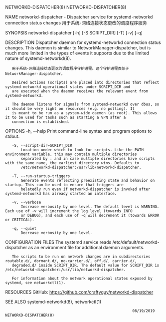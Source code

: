 NETWORKD-DISPATCHER(8)                                                                                        NETWORKD-DISPATCHER(8)

NAME
       networkd-dispatcher - Dispatcher service for systemd-networkd connection status changes
用于系统-网络连接状态更改的调度程序服务

SYNOPSIS
       networkd-dispatcher [-h] [-S SCRIPT_DIR] [-T] [-v] [-q]

DESCRIPTION
       Dispatcher daemon for systemd-networkd connection status changes. This daemon is similar to NetworkManager-dispatcher, but is
       much more limited in the types of events it supports due to the limited nature of systemd-networkd(8).
	   
	   用于系统-网络连接状态更改的调度程序守护进程。这个守护进程类似于NetworkManager-dispatcher。

       Desired actions (scripts) are placed into directories that reflect systemd-networkd operational states under SCRIPT_DIR and
       are executed when the daemon receives the relevant event from systemd-networkd.

       The daemon listens for signals from systemd-networkd over dbus, so it should be very light on resources (e.g. no polling). It
       is meant to be run as a system-wide daemon (as root). This allows it to be used for tasks such as starting a VPN after a
       connection is established.

OPTIONS
       -h, --help
           Print command-line syntax and program options to stdout.

       -S, --script-dir=SCRIPT_DIR
           Location under which to look for scripts. Like the PATH environment variable, this may contain multiple directories
           separated by : and in case multiple directories have scripts with the same name, the earliest directory wins. Defaults to
           /etc/networkd-dispatcher:/usr/lib/networkd-dispatcher.

       -T, --run-startup-triggers
           Generate events reflecting preexisting state and behavior on startup. This can be used to ensure that triggers are
           belatedly run even if networkd-dispatcher is invoked after systemd-networkd has already started an interface.

       -v, --verbose
           Increase verbosity by one level. The default level is WARNING. Each use of -v will increment the log level (towards INFO
           or DEBUG), and each use of -q will decrement it (towards ERROR or CRITICAL).

       -q, --quiet
           Decrease verbosity by one level.

CONFIGURATION FILES
       The systemd service reads /etc/default/networkd-dispatcher as an environment file for additional daemon arguments.

       The scripts to be run on network changes are in subdirectories routable.d/, dormant.d/, no-carrier.d/, off.d/, carrier.d/,
       degraded.d/ inside SCRIPT_DIR. The default value for SCRIPT_DIR is /etc/networkd-dispatcher:/usr/lib/networkd-dispatcher.

       For information about the network operational states exposed by systemd, see networkctl(1).

RESOURCES
       GitHub: https://github.com/craftyguy/networkd-dispatcher

SEE ALSO
       systemd-networkd(8), networkctl(1)

                                                             08/19/2019                                       NETWORKD-DISPATCHER(8)
